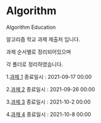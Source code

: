 # Algorithm
Algorithm Education


알고리즘 학교 과제 제출처 입니다.


과제 순서별로 정리되어있으며

각 폴더로 정리하였습니다.

1.[과제 1](https://github.com/wkawkask/Algorithm/tree/main/%EA%B3%BC%EC%A0%9C1)
  종료일시 : 2021-09-17 00:00


2.[과제 2](https://github.com/wkawkask/Algorithm/tree/main/%EA%B3%BC%EC%A0%9C2)
  종료일시 : 2021-09-26 00:00
  
3.[과제 3](https://github.com/wkawkask/Algorithm/tree/main/%EA%B3%BC%EC%A0%9C3)
  종료일시 : 2021-10-2 00:00

4.[과제 4](https://github.com/wkawkask/Algorithm/tree/main/%EA%B3%BC%EC%A0%9C3)
  종료일시 : 2021-10-8 00:00
